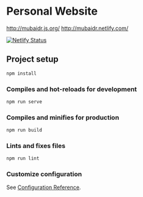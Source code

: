 # Personal Website

<http://mubaidr.js.org/>
<http://mubaidr.netlify.com/>

[![Netlify Status](https://api.netlify.com/api/v1/badges/ceb51bd5-7842-4619-affe-823ef4800531/deploy-status)](https://app.netlify.com/sites/mubaidr/deploys)

## Project setup

```bash
npm install
```

### Compiles and hot-reloads for development

```bash
npm run serve
```

### Compiles and minifies for production

```bash
npm run build
```

### Lints and fixes files

```bash
npm run lint
```

### Customize configuration

See [Configuration Reference](https://cli.vuejs.org/config/).
